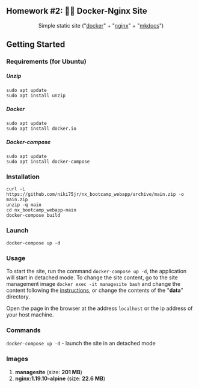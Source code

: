 
## Homework #2:  🐳🌐  Docker-Nginx Site

<p align="center">Simple static site ("<a href="https://www.docker.com/" target="_blank">docker</a>" + "<a href="https://nginx.org/en/" target="_blank">nginx</a>" + "<a href="https://www.mkdocs.org/" target="_blank">mkdocs</a>")</p>

##  Getting Started

### Requirements (for Ubuntu)

##### Unzip
   
    sudo apt update
    sudo apt install unzip

##### Docker
   
    sudo apt update
    sudo apt install docker.io

##### Docker-compose
   
    sudo apt update
    sudo apt install docker-compose
    
### Installation

    curl -L https://github.com/niki75jr/nx_bootcamp_webapp/archive/main.zip -o main.zip
    unzip -q main
    cd nx_bootcamp_webapp-main
    docker-compose build

### Launch

    docker-compose up -d
    
### Usage

To start the site, run the command `docker-compose up -d`, the application will start in detached mode. 
To change the site content, go to the site management image `docker exec -it managesite bash` and change the content following the <a href="https://www.mkdocs.org/" target="_blank">instructions</a>, or change the contents of the "**data**" directory.

Open the page in the browser at the address `localhost` or the ip address of your host machine.

### Commands

`docker-compose up -d`  - launch the site in an detached mode

### Images

 1. **managesite** (size: **201 MB**)
 2. **nginx:1.19.10-alpine** (size: **22.6 MB**)
